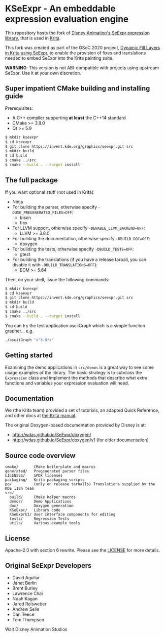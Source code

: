 # KSeExpr - An embeddable expression evaluation engine

This repository hosts the fork of [Disney Animation's SeExpr expression 
library](https://wdas.github.io/SeExpr), that is used in [Krita](https://invent.kde.org/graphics/krita).

This fork was created as part of the GSoC 2020 project, [Dynamic Fill 
Layers in Krita using SeExpr](https://summerofcode.withgoogle.com/archive/2020/projects/6233717216903168/),
to enable the provision of fixes and translations needed to embed 
SeExpr into the Krita painting suite.

**WARNING**: This version is not ABI-compatible with projects using upstream SeExpr. Use it at your own discretion.

## Super impatient CMake building and installing guide

Prerequisites:

* A C++ compiler supporting **at least** the C++14 standard
* CMake >= 3.8.0
* Qt >= 5.9

```bash
$ mkdir kseexpr
$ cd kseexpr
$ git clone https://invent.kde.org/graphics/seexpr.git src
$ mkdir build
$ cd build
$ cmake ../src
$ cmake --build . --target install
```

## The full package

If you want optional stuff (not used in Krita):
* Ninja
* For building the parser, otherwise specify `-DUSE_PREGENERATED_FILES=OFF`:
  * bison
  * flex
* For LLVM support, otherwise specify `-DENABLE_LLVM_BACKEND=OFF`:
  * LLVM >= 3.8.0
* For building the documentation, otherwise specify `-DBUILD_DOC=OFF`:
  * doxygen
* For building the tests, otherwise specify `-DBUILD_TESTS=OFF`:
  * gtest
* For building the translations (if you have a release tarball, you can disable it with `-DBUILD_TRANSLATIONS=OFF`):
  * ECM >= 5.64

Then, on your shell, issue the following commands:

```bash
$ mkdir kseexpr
$ cd kseexpr
$ git clone https://invent.kde.org/graphics/seexpr.git src
$ mkdir build
$ cd build
$ cmake ../src
$ cmake --build . --target install
```

You can try the test application asciiGraph which is a simple
function grapher... e.g.
```bash
./asciiGraph "x^3-8*x"
```

## Getting started

Examining the demo applications in `src/demos` is a great way to see
some usage examples of the library. The basic strategy is to subclass
the `Expression` class and implement the methods that describe what
extra functions and variables your expression evaluation will need.

## Documentation

We (the Krita team) provided a set of tutorials, an adapted Quick Reference, and
other docs at [the Krita manual](https://docs.krita.org/en/tutorials/seexpr.html).

The original Doxygen-based documentation provided by Disney is at:
- <http://wdas.github.io/SeExpr/doxygen/>
- <http://wdas.github.io/SeExpr/doxygen/v1> (for older documentation)

## Source code overview

```
cmake/       CMake boilerplate and macros
generated/   Pregenerated parser files
LICENSES/    SPDX licenses
packaging/   Krita packaging scripts
po/          (only on release tarballs) Translations supplied by the KDE i18n team
src/
  build/     CMake helper macros
  demos/     Demo Applications
  doc/       Doxygen generation
  KSeExpr/   Library code
  KSeExprUI/ User Interface components for editing
  tests/     Regression Tests
  utils/     Various example tools
```

## License

Apache-2.0 with section 6 rewrite. Please see the [LICENSE](LICENSE) for more details.

## Original SeExpr Developers

 * David Aguilar
 * Janet Berlin
 * Brent Burley
 * Lawrence Chai
 * Noah Kagan
 * Jared Reisweber
 * Andrew Selle
 * Dan Teece
 * Tom Thompson

Walt Disney Animation Studios
